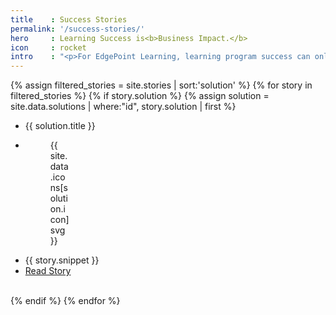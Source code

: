 ```yaml
---
title    : Success Stories
permalink: '/success-stories/'
hero     : Learning Success is<b>Business Impact.</b>
icon     : rocket
intro    : "<p>For EdgePoint Learning, learning program success can only be achieved through having a measurable impact on your organization's performance at the enterprise, team or individual levels. EdgePoint Enables™ our clients to rapidly develop and deploy best-fit learning programs designed for business benefit. </p>"
---
```


{% assign filtered_stories = site.stories | sort:'solution' %}
{% for story in filtered_stories %}
  {% if story.solution %}
  {% assign solution = site.data.solutions | where:"id", story.solution | first %}
  <ul>
    <li>{{ solution.title }}</li>
    <li><figure style="width:32px">{{ site.data.icons[solution.icon]svg }}</figure></li>
    <li>{{ story.snippet }}</li>
    <li><a href='{{ story.link }}'>Read Story</a></li>
  </ul>
  <br>
  {% endif %}
{% endfor %}
